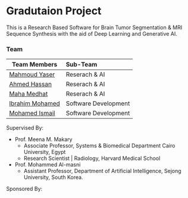 # Gradutaion Project
This is a Research Based Software for Brain Tumor Segmentation & MRI Sequence Synthesis with the aid of
Deep Learning and Generative AI.



### Team 

| Team Members                                          | Sub-Team                       |
|-------------------------------------------------------|:---------------------------|
| [Mahmoud Yaser](https://github.com/mahmoud1yaser)     |    Reserach & AI           |
| [Ahmed Hassan](https://github.com/ahmedhassan187)     |    Reserach & AI           |
| [Maha Medhat](https://github.com/mahamedhat)          |    Reserach & AI           |
| [Ibrahim Mohamed](https://github.com/1brahimmohamed)  |    Software Development    |
| [Mohamed Ismail](https://github.com/MohamedAIsmail)   |    Software Development    |


Supervised By:
- Prof. Meena M. Makary
    - Associate Professor, Systems & Biomedical Department Cairo University, Egypt
    - Research Scientist | Radiology, Harvard Medical School
- Prof. Mohammed Al-masni
    -  Assistant Professor, Department of Artificial Intelligence, Sejong University, South Korea.

Sponsored By: